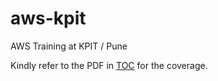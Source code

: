 # aws-kpit
AWS Training at KPIT / Pune

Kindly refer to the PDF in [TOC](./TOC/AWS%20Course%20Content.pdf) for the coverage.

